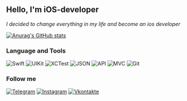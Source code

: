 ## **Hello, I'm iOS-developer**
*I decided to change everything in my life and become an ios developer*

[![Anurag's GitHub stats](https://github-readme-stats.vercel.app/api?username=VitKhryapin&hide=stars,issues&show_icons=true&theme=tokyonight)](https://github.com/anuraghazra/github-readme-stats)

### Language and Tools

![Swift](https://img.shields.io/badge/Swift-424242?style=for-the-badge&logo=swift)
![UIKit](https://img.shields.io/badge/UIKit-424242?style=for-the-badge&logo=UIKit)
![XCTest](https://img.shields.io/badge/XCTest-424242?style=for-the-badge&logo=XCTest)
![JSON](https://img.shields.io/badge/JSON-424242?style=for-the-badge&logo=JSON)
![API](https://img.shields.io/badge/API-424242?style=for-the-badge&logo=API)
![MVC](https://img.shields.io/badge/MVC-424242?style=for-the-badge&logo=MVC)
![Git](https://img.shields.io/badge/Git-424242?style=for-the-badge&logo=Git)

### Follow me
[![Telegram](https://img.shields.io/badge/Telegram-white?style=for-the-badge&logo=Telegram)](https://t.me/VitKhryapin)
[![Instagram](https://img.shields.io/badge/Instagram-white?style=for-the-badge&logo=Instagram)](https://www.instagram.com/khryapin)
[![Vkontakte](https://img.shields.io/badge/Vkontakte-white?style=for-the-badge&logo=Vk&logoColor=4f7DB3)](https://www.vk.com/hryapin)
